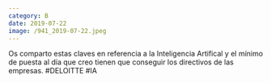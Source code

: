 ```yaml
--- 
category: B 
date: 2019-07-22 
image: /941_2019-07-22.jpeg 
--- 
```


Os comparto estas claves en referencia a la Inteligencia Artifical y el mínimo de puesta al día que creo tienen que conseguir los directivos de las empresas. #DELOITTE #IA
